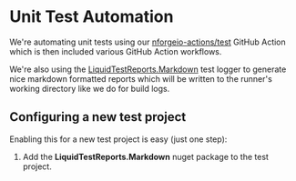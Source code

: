 # Unit Test Automation

We're automating unit tests using our [nforgeio-actions/test](https://github.com/nforgeio-actions/test) GitHub Action 
which is then included various GitHub Action workflows.

We're also using the [LiquidTestReports.Markdown](https://dev.to/kurtmkurtm/testing-net-core-apps-with-github-actions-3i76)
test logger to generate nice markdown formatted reports which will be written to the runner's working directory like we do
for build logs.

## Configuring a new test project

Enabling this for a new test project is easy (just one step):

1. Add the **LiquidTestReports.Markdown** nuget package to the test project.
